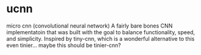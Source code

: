 # ucnn
micro cnn (convolutional neural network)
A fairly bare bones CNN implementatoin that was built with the goal to balance functionality, speed, and simplicity.  Inspired by tiny-cnn, which is a wonderful alternative to this even tinier... maybe this should be tinier-cnn?


